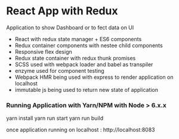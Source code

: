 # React App with Redux

Application to show Dashboard or to fect data on UI

  - React with redux state manager + ES6 components
  - Redux container components with nestee child components
  - Responsive flex design
  - Redux state container with redux thunk promises
  - SCSS used with webpack loader and babel as transpiler
  - enzyme used for component testing
  - Webpack HMR being used with express to render application on localhost
  - immutable js being used to return new state of application

### Running Application with Yarn/NPM with Node > 6.x.x

yarn install
yarn run start
yarn run build

once application running on localhost :
http://localhost:8083

